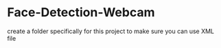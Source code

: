 # Face-Detection-Webcam

create a folder specifically for this project to make sure you can use XML file
